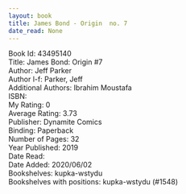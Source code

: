 ```yaml
---
layout: book
title: James Bond - Origin  no. 7
date_read: None
---
```


Book Id: 43495140<br />
Title: James Bond: Origin #7<br />
Author: Jeff Parker<br />
Author l-f: Parker, Jeff<br />
Additional Authors: Ibrahim Moustafa<br />
ISBN: <br />
My Rating: 0<br />
Average Rating: 3.73<br />
Publisher: Dynamite Comics<br />
Binding: Paperback<br />
Number of Pages: 32<br />
Year Published: 2019<br />
Date Read: <br />
Date Added: 2020/06/02<br />
Bookshelves: kupka-wstydu<br />
Bookshelves with positions: kupka-wstydu (#1548)<br />

